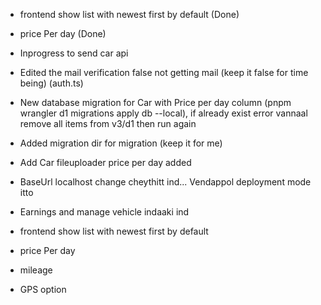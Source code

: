 - frontend show list with newest first by default (Done)
- price Per day (Done)
- Inprogress to send car api






- Edited the mail verification false not getting mail (keep it false for time being) (auth.ts)
- New database migration for Car with Price per day column (pnpm wrangler d1 migrations apply db --local), if already exist error vannaal remove all items from v3/d1 then run again
- Added migration dir for migration (keep it for me)
- Add Car fileuploader price per day added
- BaseUrl localhost change cheythitt ind... Vendappol deployment mode itto
- Earnings and manage vehicle indaaki ind
- frontend show list with newest first by default
- price Per day 
- mileage
- GPS option

